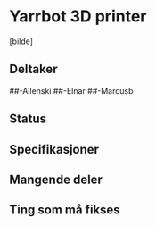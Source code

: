 # Yarrbot 3D printer
[bilde]

## Deltaker
##-Allenski
##-Elnar
##-Marcusb

## Status

## Specifikasjoner

## Mangende deler

## Ting som må fikses
